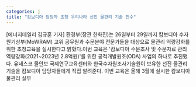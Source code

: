 ```yaml
---
categories: j
title: "캄보디아 담당자 초청 우리나라 선진 물관리 기술 전수"
---
```

[에너지데일리 김규훈 기자] 환경부(장관 한화진)는 26일부터 29일까지 캄보디아 수자원기상부(MoWRAM) 고위 공무원과 수문분야 전문가들을 대상으로 물관리 역량강화를 위한 초청교육을 실시한다고 밝혔다.이번 교육은 &#39;캄보디아 수문조사 및 수문자료 관리 역량강화(2021~2023년 2.8억원)&#39;를 위한 공적개발원조(ODA) 사업의 하나로 추진됐다. 유네스코 물안보 국제연구교육센터와 한국수자원조사기술원이 보유한 선진 물관리 기술을 캄보디아 담당자들에게 직접 알려준다. 이번 교육은 올해 3월에 실시한 캄보디아 물관리 실무